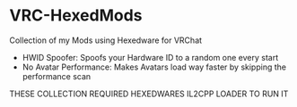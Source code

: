 # VRC-HexedMods
Collection of my Mods using Hexedware for VRChat

- HWID Spoofer: Spoofs your Hardware ID to a random one every start
- No Avatar Performance: Makes Avatars load way faster by skipping the performance scan

THESE COLLECTION REQUIRED HEXEDWARES IL2CPP LOADER TO RUN IT

